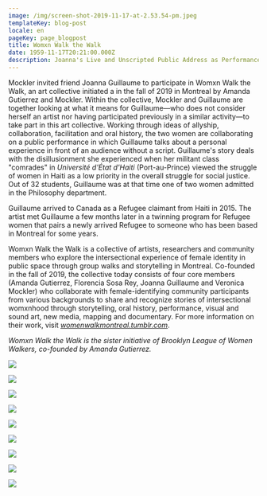 ```yaml
---
image: /img/screen-shot-2019-11-17-at-2.53.54-pm.jpeg
templateKey: blog-post
locale: en
pageKey: page_blogpost
title: Womxn Walk the Walk
date: 1959-11-17T20:21:00.000Z
description: Joanna's Live and Unscripted Public Address as Performance Art
---
```

Mockler invited friend Joanna Guillaume to participate in Womxn Walk the Walk, an art collective initiated a in the fall of 2019 in Montreal by Amanda Gutierrez and Mockler. Within the collective, Mockler and Guillaume are together looking at what it means for Guillaume—who does not consider herself an artist nor having participated previously in a similar activity—to take part in this art collective. Working through ideas of allyship, collaboration, facilitation and oral history, the two women are collaborating on a public performance in which Guillaume talks about a personal experience in front of an audience without a script. Guillaume's story deals with the disillusionment she experienced when her militant class "comrades" in *Université d'État d'Haiti* (Port-au-Prince) viewed the struggle of women in Haiti as a low priority in the overall struggle for social justice. Out of 32 students, Guillaume was at that time one of two women admitted in the Philosophy department. 

Guillaume arrived to Canada as a Refugee claimant from Haiti in 2015. The artist met Guillaume a few months later in a twinning program for Refugee women that pairs a newly arrived Refugee to someone who has been based in Montreal for some years.

Womxn Walk the Walk is a collective of artists, researchers and community members who explore the intersectional experience of female identity in public space through group walks and storytelling in Montreal. Co-founded in the fall of 2019, the collective today consists of four core members (Amanda Gutierrez, Florencia Sosa Rey, Joanna Guillaume and Veronica Mockler) who collaborate with female-identifying community participants from various backgrounds to share and recognize stories of intersectional womxnhood through storytelling, oral history, performance, visual and sound art, new media, mapping and documentary. For more information on their work, visit *[womenwalkmontreal.tumblr.com](https://womenwalkmontreal.tumblr.com/)*.

*Womxn Walk the Walk is the sister initiative of Brooklyn League of Women Walkers, co-founded by Amanda Gutierrez.* 

![](/img/vmockler_jguillaume_speech_act_04.jpg)

![](/img/p1190924-copy.jpg)

![](/img/screen-shot-2019-11-17-at-12.52.45-pm.jpeg)

![](/img/screen-shot-2019-11-17-at-12.54.22-pm.jpeg)

![](/img/screen-shot-2019-11-17-at-12.51.09-pm.png)

![](/img/screen-shot-2019-11-17-at-12.53.28-pm.jpeg)

![](/img/screen-shot-2019-11-17-at-1.03.23-pm.jpeg)

![](/img/p1190928.jpg)

![](/img/p1190930.jpg)